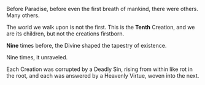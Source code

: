 Before Paradise, before even the first breath of mankind, there were others. Many others.

The world we walk upon is not the first. This is the **Tenth** Creation, and we are its children, but not the creations firstborn.

**Nine** times before, the Divine shaped the tapestry of existence.

Nine times, it unraveled. 

Each Creation was corrupted by a Deadly Sin, rising from within like rot in the root, and each was answered by a Heavenly Virtue, woven into the next.